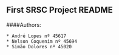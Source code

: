 ## First SRSC Project README

####Authors:

	* André Lopes nº 45617
	* Nelson Coquenim nº 45694
	* Simão Dolores nº 45020